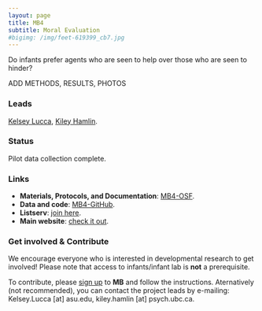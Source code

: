 ```yaml
---
layout: page
title: MB4
subtitle: Moral Evaluation
#bigimg: /img/feet-619399_cb7.jpg
---
```


<!--
- add Contributors (header)

To-do:
- publication/news release?
- Short description of the study (justification, methods, results WITH images/plots)
  - model: https://manyprimates.github.io/pilot/
-->

<!-- Description (300-word?) intro + method + result -->
Do infants prefer agents who are seen to help over those who are seen to hinder?

ADD METHODS, RESULTS, PHOTOS

### Leads

[Kelsey Lucca](https://psychology.asu.edu/content/kelsey-lucca), [Kiley Hamlin](https://psych.ubc.ca/profile/kiley-hamlin/).

### Status

Pilot data collection complete.

### Links

* **Materials, Protocols, and Documentation**: [MB4-OSF](https://osf.io/xe2pj/).
* **Data and code**: [MB4-GitHub](https://github.com/manybabies/mb4-analysis).
* **Listserv**: [join here](https://mailman.stanford.edu/mailman/listinfo/manybabies4).
* **Main website**: [check it out](https://mailman.stanford.edu/mailman/listinfo/manybabies4).

### Get involved & Contribute

We encourage everyone who is interested in developmental research to get involved! Please note that access to infants/infant lab is **not** a prerequisite.  

To contribute, please [sign up]({{site.baseurl}}/sign_up_log_in/) to **MB** and follow the instructions. Aternatively (not recommended), you can contact the project leads by e-mailing: Kelsey.Lucca [at] asu.edu, kiley.hamlin [at] psych.ubc.ca.


<!--
### Publications

Check out the [preregistration](https://osf.io/jmuvd/).


**News release**: See also the news releases by
-->
